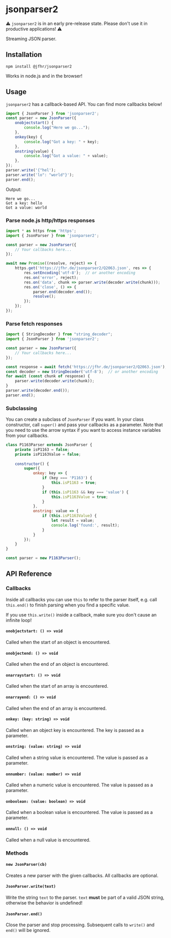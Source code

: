 # jsonparser2


⚠️ `jsonparser2` is in an early pre-release state.
Please don't use it in productive applications! ⚠️


Streaming JSON parser.

## Installation

```shell
npm install @jfhr/jsonparser2
```

Works in node.js and in the browser!

## Usage

`jsonparser2` has a callback-based API. You can find more callbacks below!

```javascript
import { JsonParser } from 'jsonparser2';
const parser = new JsonParser({
    onobjectstart() {
        console.log("Here we go...");
    },
    onkey(key) {
        console.log("Got a key: " + key);
    },
    onstring(value) {
        console.log("Got a value: " + value);
    },
});
parser.write('{"hel');
parser.write('lo": "world"}');
parser.end();
```

Output: 

```text
Here we go...
Got a key: hello
Got a value: world
```

### Parse node.js http/https responses

```javascript
import * as https from 'https';
import { JsonParser } from 'jsonparser2';

const parser = new JsonParser({
    // Your callbacks here...
});

await new Promise((resolve, reject) => {
    https.get('https://jfhr.de/jsonparser2/Q2063.json', res => {
        res.setEncoding('utf-8');  // or another encoding
        res.on('error', reject);
        res.on('data', chunk => parser.write(decoder.write(chunk)));
        res.on('close', () => {
            parser.end(decoder.end());
            resolve();
        });
    });
});
```

### Parse fetch responses

```javascript
import { StringDecoder } from "string_decoder";
import { JsonParser } from 'jsonparser2';

const parser = new JsonParser({
    // Your callbacks here...
});

const response = await fetch('https://jfhr.de/jsonparser2/Q2063.json');
const decoder = new StringDecoder('utf-8');  // or another encoding
for await (const chunk of response) {
    parser.write(decoder.write(chunk));
}
parser.write(decoder.end());
parser.end();
```

### Subclassing

You can create a subclass of `JsonParser` if you want. In your class constructor, call `super()` and pass
your callbacks as a parameter. Note that you need to use the arrow syntax if you want to access instance variables
from your callbacks.

```javascript
class P1163Parser extends JsonParser {
    private isP1163 = false;
    private isP1163Value = false;
    
    constructor() {
        super({
            onkey: key => {
                if (key === 'P1163') {
                    this.isP1163 = true;
                }
                if (this.isP1163 && key === 'value') {
                    this.isP1163Value = true;
                }
            },
            onstring: value => {
                if (this.isP1163Value) {
                    let result = value;
                    console.log('found:', result);
                }
            }
        });
    }
}

const parser = new P1163Parser();
```

## API Reference

### Callbacks

Inside all callbacks you can use `this` to refer to the parser itself, e.g.
call `this.end()` to finish parsing when you find a specific value.

If you use `this.write()` inside a callback, make sure you don't cause an infinite loop!


#### `onobjectstart: () => void`

Called when the start of an object is encountered.


#### `onobjectend: () => void`

Called when the end of an object is encountered.


#### `onarraystart: () => void`

Called when the start of an array is encountered.


#### `onarrayend: () => void`

Called when the end of an array is encountered.


#### `onkey: (key: string) => void`

Called when an object key is encountered. The key is passed as a parameter.


#### `onstring: (value: string) => void`

Called when a string value is encountered. The value is passed as a parameter.


#### `onnumber: (value: number) => void`

Called when a numeric value is encountered. The value is passed as a parameter.


#### `onboolean: (value: boolean) => void`

Called when a boolean value is encountered. The value is passed as a parameter.


#### `onnull: () => void`

Called when a null value is encountered.


### Methods

#### `new JsonParser(cb)`

Creates a new parser with the given callbacks. All callbacks are optional.


#### `JsonParser.write(text)`

Write the string `text` to the parser. `text` **must** be part of a valid JSON string,
otherwise the behavior is undefined!


#### `JsonParser.end()`

Close the parser and stop processing. Subsequent calls to `write()` and `end()` will be 
ignored. 
